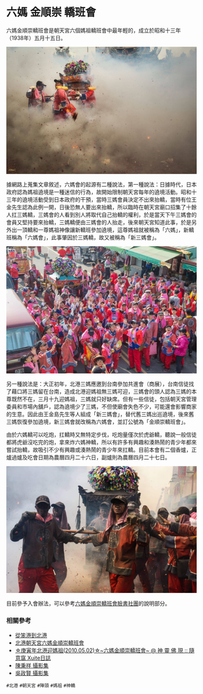 # 六媽 金順崇 轎班會

六媽金順崇轎班會是朝天宮六個媽祖轎班會中最年輕的，成立於昭和十三年（1938年）五月十五日。

![2014年 六媽 出廟犁炮（吳政賢 攝）](img/001.jpg)

據網路上蒐集文章敘述，六媽會的起源有二種說法，第一種說法：日據時代，日本政府認為媽祖遶境是一種迷信的行為，故開始限制朝天宮每年的遶境活動。昭和十三年的遶境活動受到日本政府的干預，當時三媽會員決定不出來抬轎，當時有位王金先生認為此例一開，日後恐無人要出來抬轎，所以臨時在朝天宮廟口招集了十餘人扛三媽轎，三媽會的人看到別人將取代自己抬轎的權利，於是當天下午三媽會的會員又堅持要來抬轎，三媽轎便由三媽會的人抬走，後來朝天宮知道此事，於是另外出一頂轎和一尊媽祖神像讓新轎班參加遶境，這尊媽祖就被稱為「六媽」，新轎班稱為「六媽會」，此事肇因於三媽轎，故又被稱為「新三媽會」。

![2015年 六媽會（陳秉祥 攝）](img/002.jpg)

另一種說法是：大正初年，北港三媽應邀到台南參加共進會（商展），台南信徒找了藉口將三媽留在台南，造成北港迎媽祖無三媽可迎，三媽會的頭人認為三媽的本尊既然不在，三月十九迎媽祖，三媽就只好缺席。但有一些信徒，包括朝天宮管理委員和市場內舖戶，認為遶境少了三媽，不但使廟會失色不少，可能還會影響商家的生意。因此由王金島先生等人組成「新三媽會」，替代舊三媽出巡遶境，後來舊三媽恢復參加遶境，新三媽會就改稱為六媽會，並訂公號為「金順崇轎班會」。

由於六媽轎可以吃炮，扛轎時又無特定步伐，吃炮量僅次於虎爺轎，聽說一般信徒都將虎爺沒吃完的炮，拿來炸六媽神轎，所以有許多有興趣和湊熱鬧的青少年都來嘗試抬轎，故吸引不少有興趣或湊熱鬧的青少年來扛轎。目前本會有二個香爐，正爐過爐及吃會日期為農曆四月二十六日，副爐則為農曆四月二十七日。

![2014年 六媽 入廟（吳政賢 攝）](img/003.jpg)

目前參予入會辦法，可以參考[六媽金順崇轎班會臉書社團](https://www.facebook.com/groups/195171297221045/)的說明部分。


### 相關參考
* [從笨港到北港](http://www.cuy.ylc.edu.tw/~cuy14/eBook/ch3-4.htm)
* [北港朝天宮六媽金順崇轎班會](https://www.facebook.com/groups/195171297221045/)
* [☆庚寅年北港迎媽祖(2010.05.02)☆~六媽金順崇轎班會~ @ 神 靈 佛 現 :: 隨意窩 Xuite日誌](http://blog.xuite.net/mj213313/twblog/147774668-☆庚寅年北港迎媽祖(2010.05.02)☆~六媽金順崇轎班會~)
* [陳秉祥 攝影集](https://www.facebook.com/profile.php?id=100000217740800)
* [吳政賢 攝影集](https://www.facebook.com/comdan66)

`#北港` `#朝天宮` `#陣頭` `#媽祖` `#神轎`
